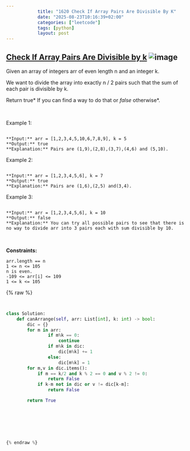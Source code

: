 ```yaml
---
            title: "1620 Check If Array Pairs Are Divisible By K"
            date: "2025-08-23T10:16:39+02:00"
            categories: ["leetcode"]
            tags: [python]
            layout: post
---
```

            
## [Check If Array Pairs Are Divisible by k](https://leetcode.com/problems/check-if-array-pairs-are-divisible-by-k) ![image](https://img.shields.io/badge/Difficulty-Medium-orange)

Given an array of integers arr of even length n and an integer k.

We want to divide the array into exactly n / 2 pairs such that the sum of each pair is divisible by k.

Return true* If you can find a way to do that or *false* otherwise*.

 

Example 1:

```

**Input:** arr = [1,2,3,4,5,10,6,7,8,9], k = 5
**Output:** true
**Explanation:** Pairs are (1,9),(2,8),(3,7),(4,6) and (5,10).

```

Example 2:

```

**Input:** arr = [1,2,3,4,5,6], k = 7
**Output:** true
**Explanation:** Pairs are (1,6),(2,5) and(3,4).

```

Example 3:

```

**Input:** arr = [1,2,3,4,5,6], k = 10
**Output:** false
**Explanation:** You can try all possible pairs to see that there is no way to divide arr into 3 pairs each with sum divisible by 10.

```

 

**Constraints:**

	arr.length == n
	1 <= n <= 105
	n is even.
	-109 <= arr[i] <= 109
	1 <= k <= 105

{% raw %}


```python


class Solution:
    def canArrange(self, arr: List[int], k: int) -> bool:
        dic = {}
        for m in arr:
                if m%k == 0:
                    continue
                if m%k in dic:
                    dic[m%k] += 1
                else:
                    dic[m%k] = 1
        for m,v in dic.items():
            if m == k/2 and k % 2 == 0 and v % 2 != 0:
                return False
            if k-m not in dic or v != dic[k-m]:
                return False

        return True


            

        


{% endraw %}
```
